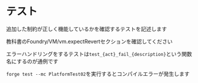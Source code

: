 # テスト
追加した制約が正しく機能しているかを確認するテストを記述します

教科書のFoundry/VM/vm.expectRevertセクションを確認してください

エラーハンドリングをするテストは`test_{act}_fail_{description}`という関数名にするのが通例です


`forge test --mc PlatformTest02`を実行するとコンパイルエラーが発生します